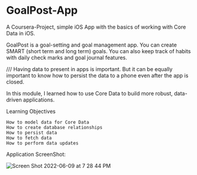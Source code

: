 # GoalPost-App
A Coursera-Project, simple iOS App with the basics of working with Core Data in iOS.

GoalPost is a goal-setting and goal management app. You can create SMART (short term and long term) goals. You can also keep track of habits with daily check marks and goal journal features.

///
Having data to present in apps is important. But it can be equally important to know how to persist the data to a phone even after the app is closed. 

In this module, I learned how to use Core Data to build more robust, data-driven applications.

Learning Objectives

    How to model data for Core Data
    How to create database relationships
    How to persist data
    How to fetch data
    How to perform data updates


Application ScreenShot:

![Screen Shot 2022-06-09 at 7 28 44 PM](https://user-images.githubusercontent.com/89905543/172893732-45bb8998-6ad3-42d0-8e1a-90c3e3416e04.png)
